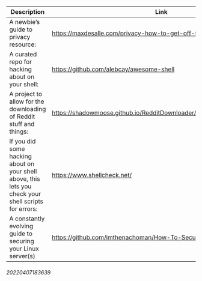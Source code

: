 Description | Link
------------ | ------------
A newbie’s guide to privacy resource: | https://maxdesalle.com/privacy-how-to-get-off-the-radar-with-ease/
A curated repo for hacking about on your shell: | https://github.com/alebcay/awesome-shell
A project to allow for the downloading of Reddit stuff and things: | https://shadowmoose.github.io/RedditDownloader/docs/site/User_Guide.html
If you did some hacking about on your shell above, this lets you check your shell scripts for errors: | https://www.shellcheck.net/
A constantly evolving guide to securing your Linux server(s) | https://github.com/imthenachoman/How-To-Secure-A-Linux-Server
###### 20220407183639
